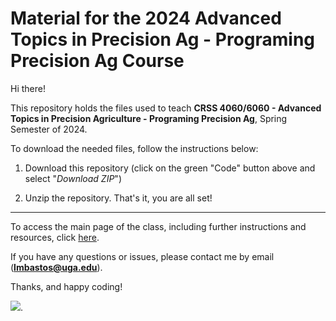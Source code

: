 # Material for the 2024 Advanced Topics in Precision Ag - Programing Precision Ag Course

Hi there!

This repository holds the files used to teach **CRSS 4060/6060 - Advanced Topics in Precision Agriculture - Programing Precision Ag**, Spring Semester of 2024.  

To download the needed files, follow the instructions below:  
1. Download this repository (click on the green "Code" button above and select "*Download ZIP*")  

2. Unzip the repository. That's it, you are all set!  

--- 

To access the main page of the class, including further instructions and resources, click [here](https://leombastos.github.io/bastoslab/teaching/2023-apa/2023-apa.html).  

If you have any questions or issues, please contact me by email (**lmbastos@uga.edu**).  

Thanks, and happy coding!  


![](https://images.pexels.com/photos/10816110/pexels-photo-10816110.jpeg?auto=compress&cs=tinysrgb&w=1260&h=750&dpr=2). 
